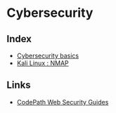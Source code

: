 # Cybersecurity

## Index

- [Cybersecurity basics](./cybersecurity-basics.md)
- [Kali Linux : NMAP](./kali-linux/nmap.md)

## Links

- [CodePath Web Security Guides](https://guides.codepath.com/websecurity)
